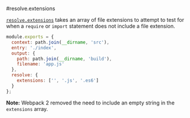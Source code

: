 #resolve.extensions

[`resolve.extensions`](https://webpack.js.org/configuration/resolve/#resolve-extensions) takes an array of file extensions to attempt to test for when a `require` or `import` statement does not include a file extension.

```javascript
module.exports = {
  context: path.join(__dirname, 'src'),
  entry: './index',
  output: {
    path: path.join(__dirname, 'build'),
    filename: 'app.js'
  },
  resolve: {
    extensions: ['', '.js', '.es6']
  }
};
```

**Note:** Webpack 2 removed the need to include an empty string in the `extensions` array.
